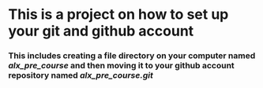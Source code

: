﻿# This is a project on how to set up your git and github account
### This includes creating a file directory on your computer named *alx_pre_course* and then moving it to  your github account repository named *alx_pre_course.git*
